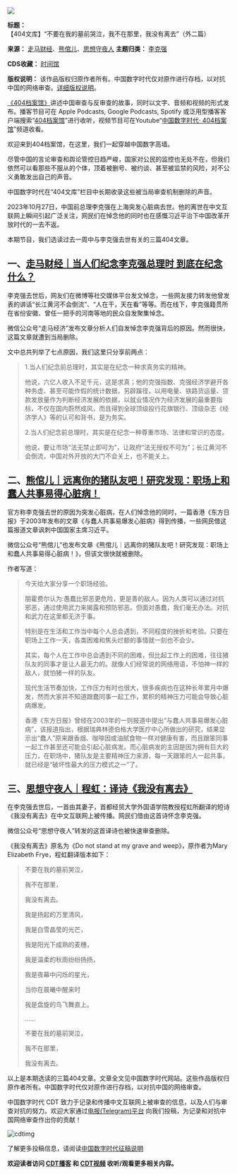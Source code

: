 ![](https://chinadigitaltimes.net/chinese/files/2023/11/424-3.png)







**标题：** 【404文库】“不要在我的墓前哭泣，我不在那里，我没有离去”（外二篇）  

**来源：** [走马财经](https://chinadigitaltimes.net/space/走马财经)、[熊倌儿](https://chinadigitaltimes.net/space/熊倌儿)、[思想守夜人](https://chinadigitaltimes.net/space/思想守夜人)
**主题归类：** [李克强](https://chinadigitaltimes.net/space/李克强)   

**CDS收藏：** [时间馆](https://chinadigitaltimes.net/space/%E6%97%B6%E9%97%B4%E9%A6%86)  

**版权说明：** 该作品版权归原作者所有。中国数字时代仅对原作进行存档，以对抗中国的网络审查。[详细版权说明](https://chinadigitaltimes.net/chinese/copyright)。




[《404档案馆》](https://chinadigitaltimes.net/chinese/404-archives)讲述中国审查与反审查的故事，同时以文字、音频和视频的形式发布。播客节目可在 Apple Podcasts, Google Podcasts, Spotify 或泛用型播客客户端搜索“[404档案馆](https://open.firstory.me/user/cdt)”进行收听，视频节目可在Youtube“[中国数字时代· 404档案馆](https://www.youtube.com/channel/UCwXewCWwaK1-yec8niJLrqg)”频道收看。


欢迎来到404档案馆，在这里，我们一起穿越中国数字高墙。


尽管中国的言论审查和舆论管控日趋严峻，国家对公民的监控也无处不在，但我们依然可以看那些不服从的个体，顶着被删号、被约谈、甚至被监禁的风险，对不公义勇敢发出自己的声音。


中国数字时代在“404文库”栏目中长期收录这些被当局审查机制删除的声音。


2023年10月27日，中国前总理李克强在上海突发心脏病去世。他的离世在中文互联网上瞬间引起广泛关注，网民们在悼念他的同时也在感慨习近平治下中国改革开放时代的一去不返。


本期节目，我们选读过去一周中与李克强去世有关的三篇404文章。


一、[走马财经｜当人们纪念李克强总理时 到底在纪念什么？](https://chinadigitaltimes.net/chinese/701737.html)
--------------------------------------------------------------------------------



李克强去世后，网友们在微博等社交媒体平台发文悼念，一些网友接力转发他曾发表的讲话“长江黄河不会倒流”、“人在干，天在看”等等。而在线下，李克强籍贯所在省份安徽、曾任一把手的河南等地的民众自发聚集悼念。


微信公众号“走马经济”发布文章分析人们自发悼念李克强背后的原因。然而很快，这篇文章就遭到当局删除。


文中总共列举了七点原因，我们这里只分享前两点：



> 
> 1.当人们纪念前总理时，其实是在纪念一种求真务实的精神。
> 
> 
> 他说，六亿人收入不足千元，这是求真；他的克强指数、克强经济学避开各种务虚、甚至可能作假的统计数据，另辟蹊径，以用电量、铁路货运量、贷款发放量作为判断经济发展的依据，以就业情况作为经济发展的最重要指标，不仅在国内蔚然成风，而且得到全球顶级投行花旗银行、顶级杂志《经济学人》等的认可和背书，是为务实。
> 
> 
> 2.当人们纪念前总理时，其实是在纪念一种尊重市场、法律和常识的态度。
> 
> 
> 他说，要让市场“法无禁止即可为”，让政府“法无授权不可为”；长江黄河不会倒流，中国对外开放的大门不会关上，也不能关上。
> 
> 
> 


二、[熊倌儿｜远离你的猪队友吧！研究发现：职场上和蠢人共事易得心脏病！](https://chinadigitaltimes.net/chinese/701536.html)
---------------------------------------------------------------------------------------



官方称李克强去世的原因为突发心脏病，在人们悼念他的同时，一篇香港《东方日报》于2003年发布的文章《与蠢人共事易爆发心脏病》得到传播，一些网民借这篇报道文章讽刺中国国家主席习近平。


微信公众号“熊倌儿”也发布文章《熊倌儿｜远离你的猪队友吧！研究发现：职场上和蠢人共事易得心脏病！》，但该文很快就被删除。


作者写道：



> 
> 今天给大家分享一个职场经验。
> 
> 
> 朋霍费尔认为:愚蠢比邪恶更危险，更是善的敌人。因为人类可以通过对抗邪恶，通过使用武力来揭露和预防邪恶。但面对愚蠢，我们毫无办法。对抗和武力在这里都无济于事。
> 
> 
> 特别是在生活和工作当中每个人总会遇到，不同程度的挫折和考验。只要在职场上工作一天，各类困难和焦头烂额的事情就一刻也不会少。
> 
> 
> 其实，每个人在工作中总会遇到不同的困难，但比起工作上的困难，往往猪队友的同事才是让人最无力的。就像人们经常说的网络用语，不怕神一样的敌人，就怕猪一样的队友。
> 
> 
> 现代生活节奏加快，工作压力有时也很大，很多疾病也在这种长年累月中爆发，然而大家并不知道跟蠢同事一起工作，累积的精神压力可能会导致心脏病爆发。
> 
> 
> 香港《东方日报》曾经在2003年的一则报道中提出“与蠢人共事易爆发心脏病”，该报道指出，根据瑞典林德伯格大学医疗中心所做出的研究，结果显示出“蠢人”原来跟香烟、咖啡因或油腻食物一样对健康有害，而且跟笨同事一起工作甚至还可能会引起心脏病发。而心脏病发的主因是因为拥有巨大的压力，在职场中，猪队友是主要精神压力来源，每一天跟笨的人一起共事，就已经是“破坏性最大的压力模式之一”了。
> 
> 
> 


三、[思想守夜人｜程虹：译诗《我没有离去》](https://chinadigitaltimes.net/chinese/701640.html)
-------------------------------------------------------------------------



在李克强去世后，一首由其妻子，首都经贸大学外国语学院教授程虹所翻译的短诗《我没有离去》在中文互联网上被传播。网民们借由这首诗怀念李克强。


微信公众号“思想守夜人”转发的这首译诗也被快速审查删除。


《我没有离去》原名为《Do not stand at my grave and weep》，原作者为Mary Elizabeth Frye，程虹翻译版本如下：



> 
> 不要在我的墓前哭泣，
> 
> 
> 我不在那里，
> 
> 
> 我没有离去。
> 
> 
> 我是扬起的万里清风，
> 
> 
> 我是白雪晶莹的光芒，
> 
> 
> 我是阳光下成熟的麦穗，
> 
> 
> 我是温柔的秋雨纷纷扬扬，
> 
> 
> 我是夜幕中闪烁的星光，
> 
> 
> 当你在晨曦中醒来时
> 
> 
> 我是盘旋的鸟飞舞直上。  
> 
> ……  
> 
> 不要在我的墓前哭泣，
> 
> 
> 我不在那里，
> 
> 
> 我没有离去。
> 
> 
> 


以上是本期选读的三篇404文章。文章全文见中国数字时代网站。这些作品版权归原作者所有。中国数字时代仅对原作进行存档，以对抗中国的网络审查。


中国数字时代 CDT 致力于记录和传播中文互联网上被审查的信息，以及人们与审查对抗的努力。欢迎大家通过[电报(Telegram)平台](https://t.me/cdtmedia_bot "电报(Telegram)平台") 向我们投稿，为记录和对抗中国网络审查作出你的贡献！


![cdtimg](https://chinadigitaltimes.net/chinese/files/2022/05/404给CDT-QR-code-1.jpg)


了解更多投稿信息，请阅读[中国数字时代征稿说明](https://chinadigitaltimes.net/chinese/telegrambot "中国数字时代征稿说明")


**欢迎读者访问 [CDT播客](https://open.firstory.me/user/cdt/platforms "CDT播客") 和 [CDT视频](https://www.youtube.com/@CDTChinese/videos "CDT视频") 收听/观看更多相关内容。** 

